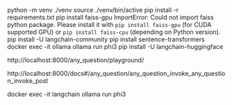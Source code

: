 python -m venv ./venv 
source ./venv/bin/active
pip install -r requirements.txt
pip install faiss-gpu
ImportError: Could not import faiss python package. Please install it with `pip install faiss-gpu` (for CUDA supported GPU) or `pip install faiss-cpu` (depending on Python version).
pip install -U langchain-community
pip install sentence-transformers
docker exec -it ollama ollama run phi3
pip install -U langchain-huggingface

http://localhost:8000/any_question/playground/

http://localhost:8000/docs#/any_question/any_question_invoke_any_question_invoke_post



docker exec -it langchain ollama run phi3
